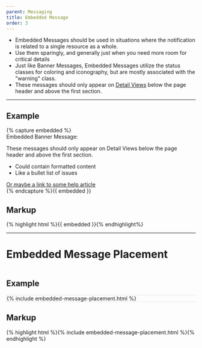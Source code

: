```yaml
---
parent: Messaging
title: Embedded Message
order: 3
---
```

<ul>
  <li>Embedded Messages should be used in situations where the notification is related to a single resource as a whole.</li>
  <li>Use them sparingly, and generally just when you need more room for critical details</li>
  <li>Just like Banner Messages, Embedded Messages utilize the status classes for coloring and iconography, but are mostly associated with the "warning" class.</li>
  <li>These messages should only appear on <a href="">Detail Views</a> below the page header and above the first section.</li>
</ul>
<hr>
<h2>Example</h2>
{% capture embedded %}<div class="rs-message rs-message-embedded rs-status-warning">
  <i type="button" class="rs-icon rs-icon-close"></i>
  <div class="rs-message-content">
    <div class="rs-message-title">Embedded Banner Message:</div>
    <div class="rs-message-description">
      <p>These messages should only appear on Detail Views below the page header and above the first section.</p>
      <ul>
        <li>Could contain formatted content</li>
        <li>Like a bullet list of issues</li>
      </ul>
      <a href="">Or maybe a link to some help article</a>
    </div>
  </div>
</div>{% endcapture %}{{ embedded }}
<h2>Markup</h2>
{% highlight html %}{{ embedded }}{% endhighlight%}
<hr>
<h1 class="light">Embedded Message Placement</h1>
<div style="overflow: hidden;">
  <div class="rs-pull-left">
    <h2>Example</h2>
    <div style="width: 600px; border: 1px #e0e0e0 solid; margin-right: 2em;">{% include embedded-message-placement.html %}</div>
  </div>
  <div class="rs-pull-left">
    <h2>Markup</h2>{% highlight html %}{% include embedded-message-placement.html %}{% endhighlight %}
  </div>
</div>
